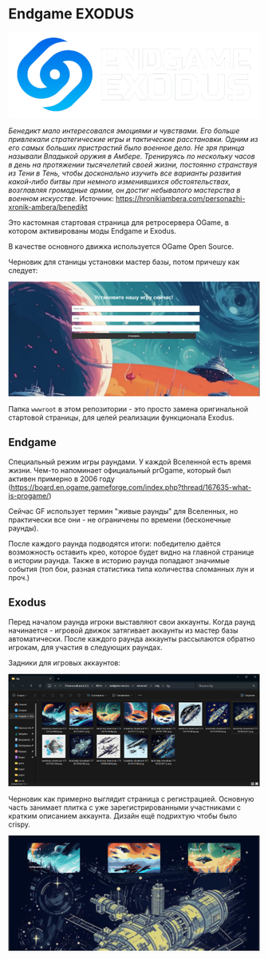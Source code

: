 # Endgame EXODUS

![logo2](/imgstore/logo2.png)

_Бенедикт мало интересовался эмоциями и чувствами. Его больше привлекали стратегические игры и тактические расстановки. Одним из его самых больших пристрастий было военное дело. Не зря принца называли Владыкой оружия в Амбере. Тренируясь по нескольку часов в день на протяжении тысячелетий своей жизни, постоянно странствуя из Тени в Тень, чтобы досконально изучить все варианты развития какой-либо битвы при немного изменившихся обстоятельствах, возглавляя громадные армии, он достиг небывалого мастерства в военном искусстве._
Источник: https://hronikiambera.com/personazhi-xronik-ambera/benedikt

Это кастомная стартовая страница для ретросервера OGame, в котором активированы моды Endgame и Exodus.

В качестве основного движка используется OGame Open Source.

Черновик для станицы установки мастер базы, потом причешу как следует:

![install](/imgstore/install.png)

Папка `wwwroot` в этом репозитории - это просто замена оригинальной стартовой страницы, для целей реализации функционала Exodus.

## Endgame

Специальный режим игры раундами. У каждой Вселенной есть время жизни. Чем-то напоминает официальный prOgame, который был активен примерно в 2006 году  (https://board.en.ogame.gameforge.com/index.php?thread/167635-what-is-progame/)

Сейчас GF использует термин "живые раунды" для Вселенных, но практически все они - не ограничены по времени (бесконечные раунды).

После каждого раунда подводятся итоги: победителю даётся возможность оставить крео, которое будет видно на главной странице в истории раунда. Также в историю раунда попадают значимые события (топ бои, разная статистика типа количества сломанных лун и проч.)

## Exodus

Перед началом раунда игроки выставляют свои аккаунты. Когда раунд начинается - игровой движок затягивает аккаунты из мастер базы автоматически. После каждого раунда аккаунты рассылаются обратно игрокам, для участия в следующих раундах.

Задники для игровых аккаунтов:

![account_backgrounds](/imgstore/account_backgrounds.png)

Черновик как примерно выглядит страница с регистрацией. Основную часть занимает плитка с уже зарегистрированными участниками с кратким описанием аккаунта. Дизайн ещё подрихтую чтобы было crispy.

![draft](/imgstore/draft.png)
